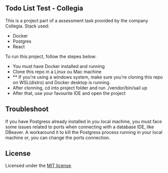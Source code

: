 
## Todo List Test - Collegia

This is a project part of a assessment task provided by the company Collegia.
Stack used:

- Docker
- Postgres
- React

To run this project, follow the stepes below:

- You must have Docker installed and running
- Clone this repo in a Linux ou Mac machine
- ** If you're using a windows system, make sure you're cloning this repo on WSL(distro) and Docker desktop is running.
- After clonning, cd into project folder and run ./vendor/bin/sail up
- After that, use your favourite IDE and open the project

## Troubleshoot

If you have Postgress already installed in you local machine, you must face some issues related to ports when connecting with a database IDE, like DBeaver.
A workaround it to kill the Postgress process running in your local machine or, you can change the ports connection. 

## License

Licensed under the [MIT license](https://opensource.org/licenses/MIT).

